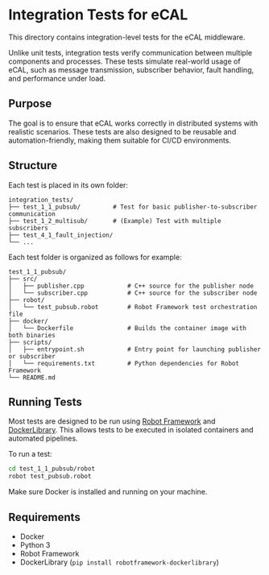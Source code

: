 # Integration Tests for eCAL

This directory contains integration-level tests for the eCAL middleware.

Unlike unit tests, integration tests verify communication between multiple components and processes. These tests simulate real-world usage of eCAL, such as message transmission, subscriber behavior, fault handling, and performance under load.

## Purpose

The goal is to ensure that eCAL works correctly in distributed systems with realistic scenarios. These tests are also designed to be reusable and automation-friendly, making them suitable for CI/CD environments.

## Structure

Each test is placed in its own folder:

```
integration_tests/
├── test_1_1_pubsub/         # Test for basic publisher-to-subscriber communication
├── test_1_2_multisub/       # (Example) Test with multiple subscribers
├── test_4_1_fault_injection/
└── ...
```

Each test folder is organized as follows for example:

```
test_1_1_pubsub/
├── src/
│   ├── publisher.cpp            # C++ source for the publisher node
│   └── subscriber.cpp           # C++ source for the subscriber node
├── robot/
│   └── test_pubsub.robot        # Robot Framework test orchestration file
├── docker/ 
│   └── Dockerfile               # Builds the container image with both binaries 
├── scripts/
│   ├── entrypoint.sh            # Entry point for launching publisher or subscriber  
│   └── requirements.txt         # Python dependencies for Robot Framework 
└── README.md
```

## Running Tests

Most tests are designed to be run using [Robot Framework](https://robotframework.org/) and [DockerLibrary](https://pypi.org/project/robotframework-dockerlibrary/). This allows tests to be executed in isolated containers and automated pipelines.

To run a test:
```bash
cd test_1_1_pubsub/robot
robot test_pubsub.robot
```

Make sure Docker is installed and running on your machine.

## Requirements

- Docker
- Python 3
- Robot Framework
- DockerLibrary (`pip install robotframework-dockerlibrary`)
